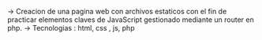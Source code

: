 -> Creacion de una pagina web con archivos estaticos con el fin de practicar elementos claves de JavaScript gestionado mediante un router en php.
-> Tecnologias : html, css , js, php
